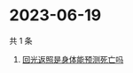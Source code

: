 # 2023-06-19

共 1 条

<!-- BEGIN ZHIHUSEARCH -->
<!-- 最后更新时间 Mon Jun 19 2023 07:08:46 GMT+0800 (China Standard Time) -->
1. [回光返照是身体能预测死亡吗](https://www.zhihu.com/search?q=回光返照是身体能预测死亡吗)
<!-- END ZHIHUSEARCH -->
